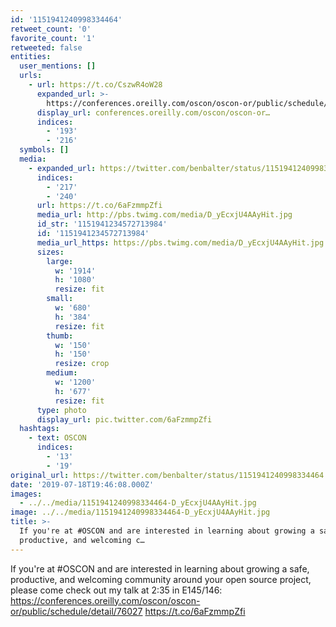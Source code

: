```yaml
---
id: '1151941240998334464'
retweet_count: '0'
favorite_count: '1'
retweeted: false
entities:
  user_mentions: []
  urls:
    - url: https://t.co/CszwR4oW28
      expanded_url: >-
        https://conferences.oreilly.com/oscon/oscon-or/public/schedule/detail/76027
      display_url: conferences.oreilly.com/oscon/oscon-or…
      indices:
        - '193'
        - '216'
  symbols: []
  media:
    - expanded_url: https://twitter.com/benbalter/status/1151941240998334464/photo/1
      indices:
        - '217'
        - '240'
      url: https://t.co/6aFzmmpZfi
      media_url: http://pbs.twimg.com/media/D_yEcxjU4AAyHit.jpg
      id_str: '1151941234572713984'
      id: '1151941234572713984'
      media_url_https: https://pbs.twimg.com/media/D_yEcxjU4AAyHit.jpg
      sizes:
        large:
          w: '1914'
          h: '1080'
          resize: fit
        small:
          w: '680'
          h: '384'
          resize: fit
        thumb:
          w: '150'
          h: '150'
          resize: crop
        medium:
          w: '1200'
          h: '677'
          resize: fit
      type: photo
      display_url: pic.twitter.com/6aFzmmpZfi
  hashtags:
    - text: OSCON
      indices:
        - '13'
        - '19'
original_url: https://twitter.com/benbalter/status/1151941240998334464
date: '2019-07-18T19:46:08.000Z'
images:
  - ../../media/1151941240998334464-D_yEcxjU4AAyHit.jpg
image: ../../media/1151941240998334464-D_yEcxjU4AAyHit.jpg
title: >-
  If you're at #OSCON and are interested in learning about growing a safe,
  productive, and welcoming c…
---
```


If you're at #OSCON and are interested in learning about growing a safe, productive, and welcoming community around your open source project, please come check out my talk at 2:35 in E145/146: https://conferences.oreilly.com/oscon/oscon-or/public/schedule/detail/76027 https://t.co/6aFzmmpZfi